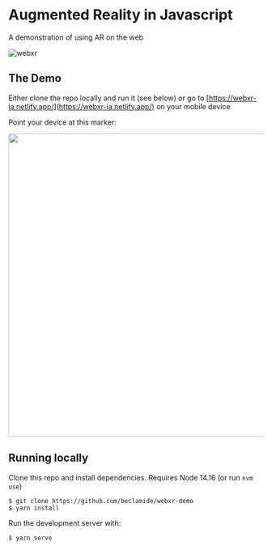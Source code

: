 # Augmented Reality in Javascript
A demonstration of using AR on the web

![webxr](https://user-images.githubusercontent.com/1726083/134234245-6de877cd-1a78-4d3b-865c-521ffe6e184e.png)


## The Demo
Either clone the repo locally and run it (see below) or go to [https://webxr-ia.netlify.app/](https://webxr-ia.netlify.app/) on your mobile device

Point your device at this marker:

<img src="https://user-images.githubusercontent.com/1726083/128891619-794facbf-cd2e-4452-8ec0-e0e8e9252914.png" width="600" />


## Running locally
Clone this repo and install dependencies. Requires Node 14.16 (or run ```nvm use```)
```
$ git clone https://github.com/beclamide/webxr-demo
$ yarn install
```

Run the development server with:
```
$ yarn serve
```
